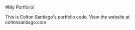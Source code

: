 #My Portfolio!

This is Colton Santiago's portfolio code. 
View the website at coltonsantiago.com 

